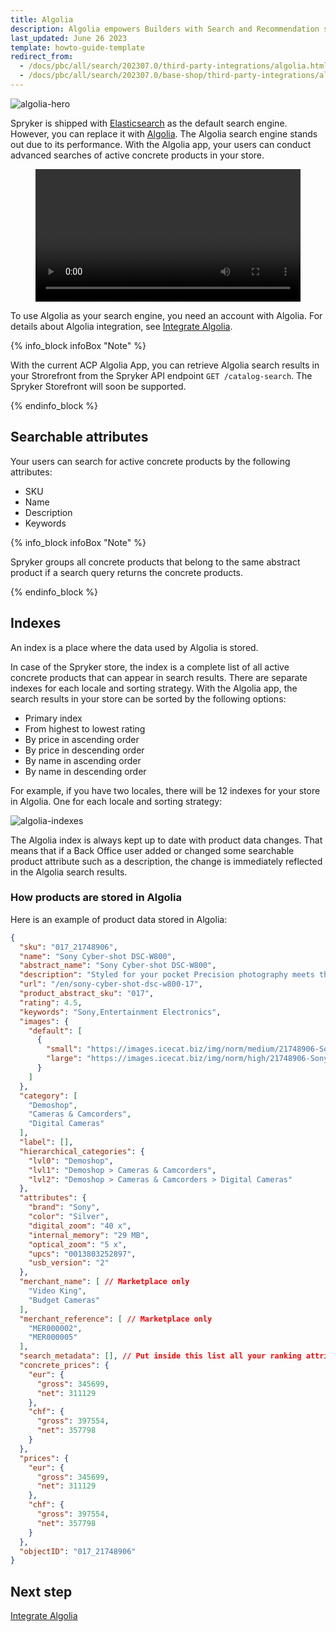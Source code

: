 ```yaml
---
title: Algolia
description: Algolia empowers Builders with Search and Recommendation services to create world-class digital experiences.
last_updated: June 26 2023
template: howto-guide-template
redirect_from:
  - /docs/pbc/all/search/202307.0/third-party-integrations/algolia.html  - 
  - /docs/pbc/all/search/202307.0/base-shop/third-party-integrations/algolia.html
---
```


![algolia-hero](https://spryker.s3.eu-central-1.amazonaws.com/docs/pbc/all/search/third-party-integrations/algolia/algolia-hero.png)

Spryker is shipped with [Elasticsearch](https://www.elastic.co/elasticsearch/) as the default search engine. However, you can replace it with [Algolia](https://www.algolia.com/). The Algolia search engine stands out due to its performance. With the Algolia app, your users can conduct advanced searches of active concrete products in your store.

<figure class="video_container">
    <video width="100%" height="auto" controls>
    <source src="https://spryker.s3.eu-central-1.amazonaws.com/docs/pbc/all/search/algolia/algolia/Algolia_ACPApp_Demo.mp4" type="video/mp4">
  </video>
</figure>

To use Algolia as your search engine, you need an account with Algolia. For details about Algolia integration, see [Integrate Algolia](/docs/pbc/all/search/{{page.version}}/base-shop/third-party-integrations/integrate-algolia.html).

{% info_block infoBox "Note" %}

With the current ACP Algolia App, you can retrieve Algolia search results in your Strorefront from the Spryker API endpoint `GET /catalog-search`. The Spryker Storefront will soon be supported.

{% endinfo_block %}

## Searchable attributes

Your users can search for active concrete products by the following attributes:

- SKU
- Name
- Description
- Keywords

{% info_block infoBox "Note" %}

Spryker groups all concrete products that belong to the same abstract product if a search query returns the concrete products.

{% endinfo_block %}

## Indexes

An index is a place where the data used by Algolia is stored.

In case of the Spryker store, the index is a complete list of all active concrete products that can appear in search results.
There are separate indexes for each locale and sorting strategy. With the Algolia app, the search results in your store can be sorted by the following options:

- Primary index
- From highest to lowest rating
- By price in ascending order
- By price in descending order
- By name in ascending order
- By name in descending order

For example, if you have two locales, there will be 12 indexes for your store in Algolia. One for each locale and sorting strategy:

![algolia-indexes](https://spryker.s3.eu-central-1.amazonaws.com/docs/pbc/all/search/algolia/algolia/algolia-index.png)

The Algolia index is always kept up to date with product data changes. That means that if a Back Office user added or changed some searchable product attribute such as a description, the change is immediately reflected in the Algolia search results.

### How products are stored in Algolia

Here is an example of product data stored in Algolia:

```json
{
  "sku": "017_21748906",
  "name": "Sony Cyber-shot DSC-W800",
  "abstract_name": "Sony Cyber-shot DSC-W800",
  "description": "Styled for your pocket Precision photography meets the portability of a smartphone. The W800 is small enough to take great photos, look good while doing it, and slip in your pocket. Shooting great photos and videos is easy with the W800. Buttons are positioned for ease of use, while a dedicated movie button makes shooting movies simple. The vivid 2.7-type Clear Photo LCD display screen lets you view your stills and play back movies with minimal effort. Whip out the W800 to capture crisp, smooth footage in an instant. At the press of a button, you can record blur-free 720 HD images with digital sound. Breathe new life into a picture by using built-in Picture Effect technology. There’s a range of modes to choose from – you don’t even have to download image-editing software.",
  "url": "/en/sony-cyber-shot-dsc-w800-17",
  "product_abstract_sku": "017",
  "rating": 4.5,
  "keywords": "Sony,Entertainment Electronics",
  "images": {
    "default": [
      {
        "small": "https://images.icecat.biz/img/norm/medium/21748906-Sony.jpg",
        "large": "https://images.icecat.biz/img/norm/high/21748906-Sony.jpg"
      }
    ]
  },
  "category": [
    "Demoshop",
    "Cameras & Camcorders",
    "Digital Cameras"
  ],
  "label": [],
  "hierarchical_categories": {
    "lvl0": "Demoshop",
    "lvl1": "Demoshop > Cameras & Camcorders",
    "lvl2": "Demoshop > Cameras & Camcorders > Digital Cameras"
  },
  "attributes": {
    "brand": "Sony",
    "color": "Silver",
    "digital_zoom": "40 x",
    "internal_memory": "29 MB",
    "optical_zoom": "5 x",
    "upcs": "0013803252897",
    "usb_version": "2"
  },
  "merchant_name": [ // Marketplace only
    "Video King",
    "Budget Cameras"
  ],
  "merchant_reference": [ // Marketplace only
    "MER000002",
    "MER000005"
  ],
  "search_metadata": [], // Put inside this list all your ranking attributes
  "concrete_prices": {
    "eur": {
      "gross": 345699,
      "net": 311129
    },
    "chf": {
      "gross": 397554,
      "net": 357798
    }
  },
  "prices": {
    "eur": {
      "gross": 345699,
      "net": 311129
    },
    "chf": {
      "gross": 397554,
      "net": 357798
    }
  },
  "objectID": "017_21748906"
}
```

## Next step
[Integrate Algolia](/docs/pbc/all/search/{{page.version}}/third-party-integrations/integrate-algolia.html)
